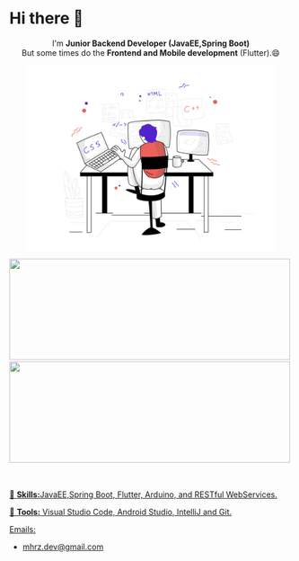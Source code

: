 <h1> Hi there 👋</h1>
<p align="center">
I'm <strong>Junior Backend Developer (JavaEE,Spring Boot)
</strong></br> But some times do the <strong>Frontend and Mobile development</strong> (Flutter).😄 </br>
</p>
<p align="center">
<img src="https://github.com/mohrazium/mohrazium/blob/main/web-development.svg" min-width="400px" max-width="500px" width="440px" align="center" alt="Development">
</p>
<p align="center">
<div>
  <a href="https://github.com/mohrazium">
  <img height="180em" width="500em" src="https://github-readme-stats.vercel.app/api?username=mohrazium&count_private=true&theme=blue&show_icons=true"/>
<img height="180em" width="500em" src="https://github-readme-stats.vercel.app/api/top-langs/?username=mohrazium&layout=compact&langs_count=7&theme=blue"/>
</div>
</p>
</br>
<p align="left">
  🦄 <strong>Skills:</strong>JavaEE,Spring Boot, Flutter, Arduino, and RESTful WebServices.
</p>

<p align="left">
  💼 <strong>Tools:</strong> Visual Studio Code, Android Studio, IntelliJ and Git.
</p>

Emails:

- mhrz.dev@gmail.com
<!-- - mhrz.dev@yahoo.com
- mhrz-dev@outlook.com
 -->
